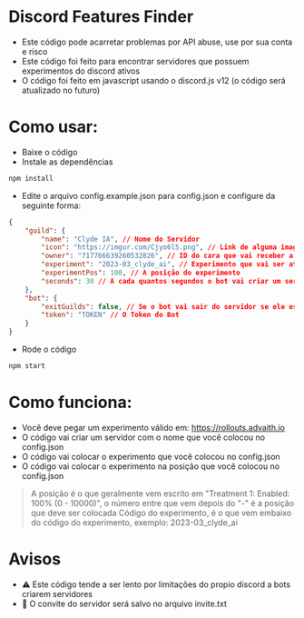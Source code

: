 # Discord Features Finder
- Este código pode acarretar problemas por API abuse, use por sua conta e risco
- Este código foi feito para encontrar servidores que possuem experimentos do discord ativos
- O código foi feito em javascript usando o discord.js v12 (o código será atualizado no futuro)
# Como usar:
- Baixe o código
- Instale as dependências
```bash
npm install
```
- Edite o arquivo config.example.json para config.json e configure da seguinte forma:
```json
{
    "guild": {
        "name": "Clyde IA", // Nome do Servidor
        "icon": "https://imgur.com/Cjyo6l5.png", // Link de alguma imagem para ser o icon
        "owner": "717766639260532826", // ID do cara que vai receber a posse quando entrar no servidor
        "experiment": "2023-03_clyde_ai", // Experimento que vai ser ativado
        "experimentPos": 100, // A posição do experimento
        "seconds": 30 // A cada quantos segundos o bot vai criar um servidor novo para ver se ele tem o experimento
    },
    "bot": {
        "exitGuilds": false, // Se o bot vai sair do servidor se ele estiver em mais de 10
        "token": "TOKEN" // O Token do Bot
    }
}
```
- Rode o código
```bash
npm start
```
# Como funciona:
- Você deve pegar um experimento válido em: https://rollouts.advaith.io
- O código vai criar um servidor com o nome que você colocou no config.json
- O código vai colocar o experimento que você colocou no config.json
- O código vai colocar o experimento na posição que você colocou no config.json
> A posição é o que geralmente vem escrito em "Treatment 1: Enabled: 100% (0 - 10000)", o número entre que vem depois do "-" é a posição que deve ser colocada
> Código do experimento, é o que vem embaixo do código do experimento, exemplo: 2023-03_clyde_ai
# Avisos
- ⚠️ Este código tende a ser lento por limitações do propio discord a bots criarem servidores
- 🔗 O convite do servidor será salvo no arquivo invite.txt
